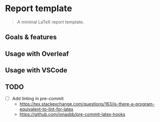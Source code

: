 # Report template

> A minimal LaTeX report template.

## Goals & features

## Usage with Overleaf

## Usage with VSCode

## TODO

- [ ] Add linting in pre-commit
  - <https://tex.stackexchange.com/questions/163/is-there-a-program-equivalent-to-lint-for-latex>
  - <https://github.com/jonasbb/pre-commit-latex-hooks>
